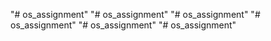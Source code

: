"# os_assignment" 
"# os_assignment" 
"# os_assignment" 
"# os_assignment" 
"# os_assignment" 
"# os_assignment" 
